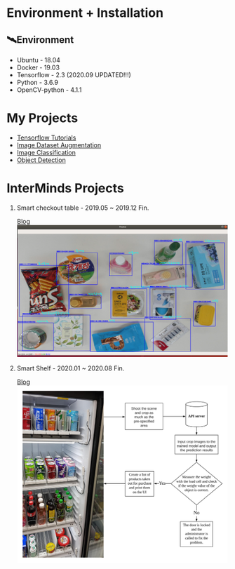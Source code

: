 # Environment + Installation
## 🛰Environment
- Ubuntu - 18.04
- Docker - 19.03
- Tensorflow - 2.3 (2020.09 UPDATED!!!)
- Python - 3.6.9
- OpenCV-python - 4.1.1
         

# My Projects
- [Tensorflow Tutorials](https://github.com/pervin0527/pervinco/blob/master/docs/Tensorflow_tutorial.md)
- [Image Dataset Augmentation](https://github.com/pervin0527/pervinco/blob/master/docs/Image_Dataset_Augmentation.md)
- [Image Classification](https://github.com/pervin0527/pervinco/blob/master/docs/image_classification.md)
- [Object Detection](https://github.com/pervin0527/pervinco/blob/master/docs/Object_Detection.md)

# InterMinds Projects
  1. Smart checkout table - 2019.05 ~ 2019.12 Fin.  
   
      [Blog](https://www.notion.so/pervin0527/InterMinds-Smart-Checkout-Table-5c8bd2acc4b246eda8193a90bb8066f9)
      ![sco](./docs/doc_imgs/2.png)

  2. Smart Shelf - 2020.01 ~ 2020.08 Fin.
   
      [Blog](https://www.notion.so/pervin0527/Interminds-Smart-Cabinet-c13f8aa64c144ebf8ead49506e0359d3)
      ![smart cabinet](./docs/doc_imgs/smart_cabinet_02.jpeg)
   